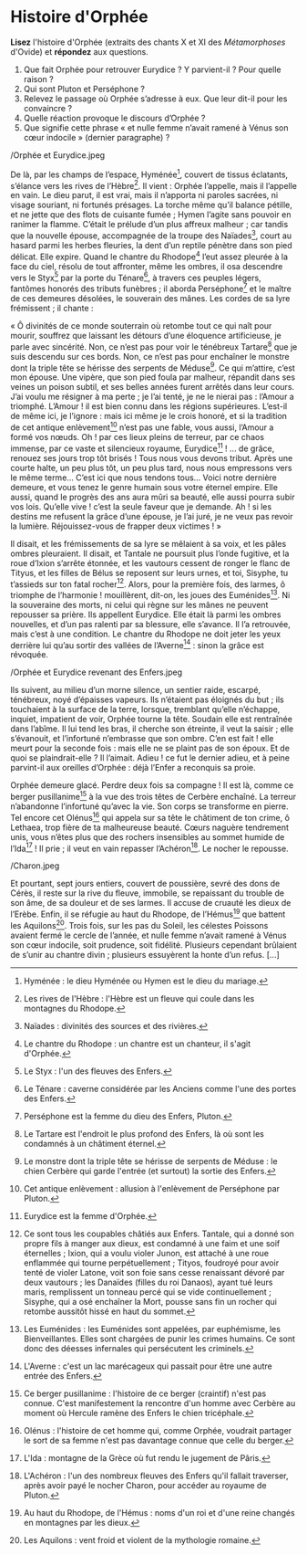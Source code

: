 # Histoire d'Orphée

**Lisez** l'histoire d'Orphée (extraits des chants X et XI des *Métamorphoses* d'Ovide) et **répondez** aux questions.

1. Que fait Orphée pour retrouver Eurydice ? Y parvient-il ? Pour quelle raison ?  
2. Qui sont Pluton et Perséphone ?  
3. Relevez le passage où Orphée s’adresse à eux. Que leur dit-il pour les convaincre ?
4. Quelle réaction provoque le discours d’Orphée ?
5. Que signifie cette phrase « et nulle femme n’avait ramené à Vénus son cœur indocile » (dernier paragraphe) ?

/Orphée et Eurydice.jpeg

De là, par les champs de l’espace, Hyménée[^1], couvert de tissus éclatants, s’élance vers les rives de l’Hèbre[^2]. Il vient : Orphée l’appelle, mais il l’appelle en vain. Le dieu parut, il est vrai, mais il n’apporta ni paroles sacrées, ni visage souriant, ni fortunés présages. La torche même qu’il balance pétille, et ne jette que des flots de cuisante fumée ; Hymen l’agite sans pouvoir en ranimer la flamme. C’était le prélude d’un plus affreux malheur ; car tandis que la nouvelle épouse, accompagnée de la troupe des Naïades[^3], court au hasard parmi les herbes fleuries, la dent d’un reptile pénètre dans son pied délicat. Elle expire. Quand le chantre du Rhodope[^4] l’eut assez pleurée à la face du ciel, résolu de tout affronter, même les ombres, il osa descendre vers le Styx[^5] par la porte du Ténare[^6], à travers ces peuples légers, fantômes honorés des tributs funèbres ; il aborda Perséphone[^7] et le maître de ces demeures désolées, le souverain des mânes. Les cordes de sa lyre frémissent ; il chante :

« Ô divinités de ce monde souterrain où retombe tout ce qui naît pour mourir, souffrez que laissant les détours d’une éloquence artificieuse, je parle avec sincérité. Non, ce n’est pas pour voir le ténébreux Tartare[^8] que je suis descendu sur ces bords. Non, ce n’est pas pour enchaîner le monstre dont la triple tête se hérisse des serpents de Méduse[^9]. Ce qui m’attire, c’est mon épouse. Une vipère, que son pied foula par malheur, répandit dans ses veines un poison subtil, et ses belles années furent arrêtés dans leur cours. J’ai voulu me résigner à ma perte ; je l’ai tenté, je ne le nierai pas : l’Amour a triomphé. L’Amour ! il est bien connu dans les régions supérieures. L’est-il de même ici, je l’ignore : mais ici même je le crois honoré, et si la tradition de cet antique enlèvement[^10] n’est pas une fable, vous aussi, l’Amour a formé vos nœuds. Oh ! par ces lieux pleins de terreur, par ce chaos immense, par ce vaste et silencieux royaume, Eurydice[^11] ! ... de grâce, renouez ses jours trop tôt brisés ! Tous nous vous devons tribut. Après une courte halte, un peu plus tôt, un peu plus tard, nous nous empressons vers le même terme... C’est ici que nous tendons tous... Voici notre dernière demeure, et vous tenez le genre humain sous votre éternel empire. Elle aussi, quand le progrès des ans aura mûri sa beauté, elle aussi pourra subir vos lois. Qu’elle vive ! c’est la seule faveur que je demande. Ah ! si les destins me refusent la grâce d’une épouse, je l’ai juré, je ne veux pas revoir la lumière. Réjouissez-vous de frapper deux victimes ! »

Il disait, et les frémissements de sa lyre se mêlaient à sa voix, et les pâles ombres pleuraient. Il disait, et Tantale ne poursuit plus l’onde fugitive, et la roue d’Ixion s’arrête étonnée, et les vautours cessent de ronger le flanc de Tityus, et les filles de Bélus se reposent sur leurs urnes, et toi, Sisyphe, tu t’assieds sur ton fatal rocher[^12]. Alors, pour la première fois, des larmes, ô triomphe de l’harmonie ! mouillèrent, dit-on, les joues des Euménides[^13]. Ni la souveraine des morts, ni celui qui règne sur les mânes ne peuvent repousser sa prière. Ils appellent Eurydice. Elle était là parmi les ombres nouvelles, et d’un pas ralenti par sa blessure, elle s’avance. Il l’a retrouvée, mais c’est à une condition. Le chantre du Rhodope ne doit jeter les yeux derrière lui qu’au sortir des vallées de l’Averne[^14] : sinon la grâce est révoquée.

/Orphée et Eurydice revenant des Enfers.jpeg

Ils suivent, au milieu d’un morne silence, un sentier raide, escarpé, ténébreux, noyé d’épaisses vapeurs. Ils n’étaient pas éloignés du but ; ils touchaient à la surface de la terre, lorsque, tremblant qu’elle n’échappe, inquiet, impatient de voir, Orphée tourne la tête. Soudain elle est rentraînée dans l’abîme. Il lui tend les bras, il cherche son étreinte, il veut la saisir ; elle s’évanouit, et l’infortuné n’embrasse que son ombre. C’en est fait ! elle meurt pour la seconde fois : mais elle ne se plaint pas de son époux. Et de quoi se plaindrait-elle ? Il l’aimait. Adieu ! ce fut le dernier adieu, et à peine parvint-il aux oreilles d’Orphée : déjà l’Enfer a reconquis sa proie.

Orphée demeure glacé. Perdre deux fois sa compagne ! Il est là, comme ce berger pusillanime[^15] à la vue des trois têtes de Cerbère enchaîné. La terreur n’abandonne l’infortuné qu’avec la vie. Son corps se transforme en pierre. Tel encore cet Olénus[^16] qui appela sur sa tête le châtiment de ton crime, ô Lethaea, trop fière de ta malheureuse beauté. Cœurs naguère tendrement unis, vous n’êtes plus que des rochers insensibles au sommet humide de l’Ida[^17] ! Il prie ; il veut en vain repasser l’Achéron[^18]. Le nocher le repousse.

/Charon.jpeg

Et pourtant, sept jours entiers, couvert de poussière, sevré des dons de Cérès, il reste sur la rive du fleuve, immobile, se repaissant du trouble de son âme, de sa douleur et de ses larmes. Il accuse de cruauté les dieux de l’Erèbe. Enfin, il se réfugie au haut du Rhodope, de l’Hémus[^19] que battent les Aquilons[^20]. Trois fois, sur les pas du Soleil, les célestes Poissons avaient fermé le cercle de l’année, et nulle femme n’avait ramené à Vénus son cœur indocile, soit prudence, soit fidélité. Plusieurs cependant brûlaient de s’unir au chantre divin ; plusieurs essuyèrent la honte d’un refus. [...] 

[^1]: Hyménée : le dieu Hyménée ou Hymen est le dieu du mariage.
[^2]: Les rives de l'Hèbre : l'Hèbre est un fleuve qui coule dans les montagnes du Rhodope.
[^3]: Naïades : divinités des sources et des rivières.
[^4]: Le chantre du Rhodope : un chantre est un chanteur, il s'agit d'Orphée.
[^5]: Le Styx : l'un des fleuves des Enfers.
[^6]: Le Ténare : caverne considérée par les Anciens comme l'une des portes des Enfers.
[^7]: Perséphone est la femme du dieu des Enfers, Pluton.
[^8]: Le Tartare est l'endroit le plus profond des Enfers, là où sont les condamnés à un châtiment éternel.
[^9]: Le monstre dont la triple tête se hérisse de serpents de Méduse : le chien Cerbère qui garde l'entrée (et surtout) la sortie des Enfers.
[^10]: Cet antique enlèvement : allusion à l'enlèvement de Perséphone par Pluton.
[^11]: Eurydice est la femme d'Orphée.
[^12]: Ce sont tous les coupables châtiés aux Enfers. Tantale, qui a donné son propre fils à manger aux dieux, est condamné à une faim et une soif éternelles ; Ixion, qui a voulu violer Junon, est attaché à une roue enflammée qui tourne perpétuellement ; Tityos, foudroyé pour avoir tenté de violer Latone, voit son foie sans cesse renaissant dévoré par deux vautours ; les Danaïdes (filles du roi Danaos), ayant tué leurs maris, remplissent un tonneau percé qui se vide continuellement ; Sisyphe, qui a osé enchaîner la Mort, pousse sans fin un rocher qui retombe aussitôt hissé en haut du sommet.
[^13]: Les Euménides : les Euménides sont appelées, par euphémisme, les Bienveillantes. Elles sont chargées de punir les crimes humains. Ce sont donc des déesses infernales qui persécutent les criminels.
[^14]: L'Averne : c'est un lac marécageux qui passait pour être une autre entrée des Enfers.
[^15]: Ce berger pusillanime : l'histoire de ce berger (craintif) n'est pas connue. C'est manifestement la rencontre d'un homme avec Cerbère au moment où Hercule ramène des Enfers le chien tricéphale.
[^16]: Olénus : l'histoire de cet homme qui, comme Orphée, voudrait partager le sort de sa femme n'est pas davantage connue que celle du berger.
[^17]: L'Ida : montagne de la Grèce où fut rendu le jugement de Pâris.
[^18]: L'Achéron : l'un des nombreux fleuves des Enfers qu'il fallait traverser, après avoir payé le nocher Charon, pour accéder au royaume de Pluton.
[^19]: Au haut du Rhodope, de l'Hémus : noms d'un roi et d'une reine changés en montagnes par les dieux.
[^20]: Les Aquilons : vent froid et violent de la mythologie romaine.